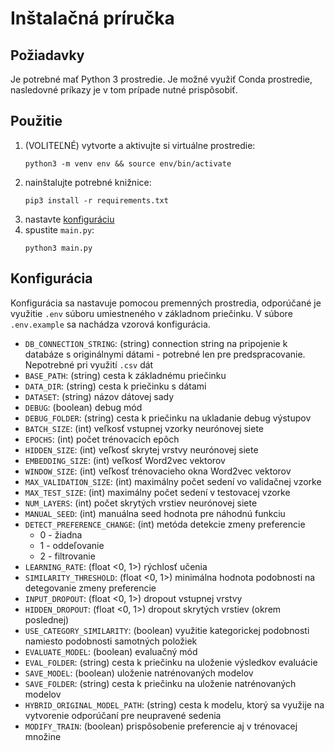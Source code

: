 # Inštalačná príručka

## Požiadavky

Je potrebné mať Python 3 prostredie. Je možné využiť Conda prostredie, nasledovné príkazy je v tom prípade nutné prispôsobiť.

## Použitie

1. (VOLITEĽNÉ) vytvorte a aktivujte si virtuálne prostredie:
   ```
   python3 -m venv env && source env/bin/activate
   ```
1. nainštalujte potrebné knižnice:
   ```
   pip3 install -r requirements.txt
   ```
1. nastavte [konfiguráciu](#konfigurácia)
1. spustite `main.py`:
   ```
   python3 main.py
   ```

## Konfigurácia

Konfigurácia sa nastavuje pomocou premenných prostredia, odporúčané je využitie `.env` súboru umiestneného v základnom priečinku. V súbore `.env.example` sa nachádza vzorová konfigurácia.

- `DB_CONNECTION_STRING`: (string) connection string na pripojenie k databáze s originálnymi dátami - potrebné len pre predspracovanie. Nepotrebné pri využití `.csv` dát
- `BASE_PATH`: (string) cesta k základnému priečinku
- `DATA_DIR`: (string) cesta k priečinku s dátami
- `DATASET`: (string) názov dátovej sady
- `DEBUG`: (boolean) debug mód
- `DEBUG_FOLDER`: (string) cesta k priečinku na ukladanie debug výstupov
- `BATCH_SIZE`: (int) veľkosť vstupnej vzorky neurónovej siete
- `EPOCHS`: (int) počet trénovacích epôch
- `HIDDEN_SIZE`: (int) veľkosť skrytej vrstvy neurónovej siete
- `EMBEDDING_SIZE`: (int) veľkosť Word2vec vektorov
- `WINDOW_SIZE`: (int) veľkosť trénovacieho okna Word2vec vektorov
- `MAX_VALIDATION_SIZE`: (int) maximálny počet sedení vo validačnej vzorke
- `MAX_TEST_SIZE`: (int) maximálny počet sedení v testovacej vzorke
- `NUM_LAYERS`: (int) počet skrytých vrstiev neurónovej siete
- `MANUAL_SEED`: (int) manuálna seed hodnota pre náhodnú funkciu
- `DETECT_PREFERENCE_CHANGE`: (int) metóda detekcie zmeny preferencie
  - 0 - žiadna
  - 1 - oddeľovanie
  - 2 - filtrovanie
- `LEARNING_RATE`: (float <0, 1>) rýchlosť učenia
- `SIMILARITY_THRESHOLD`: (float <0, 1>) minimálna hodnota podobnosti na detegovanie zmeny preferencie
- `INPUT_DROPOUT`: (float <0, 1>) dropout vstupnej vrstvy
- `HIDDEN_DROPOUT`: (float <0, 1>) dropout skrytých vrstiev (okrem poslednej)
- `USE_CATEGORY_SIMILARITY`: (boolean) využitie kategorickej podobnosti namiesto podobnosti samotných položiek
- `EVALUATE_MODEL`: (boolean) evaluačný mód
- `EVAL_FOLDER`: (string) cesta k priečinku na uloženie výsledkov evaluácie
- `SAVE_MODEL`: (boolean) uloženie natrénovaných modelov
- `SAVE_FOLDER`: (string) cesta k priečinku na uloženie natrénovaných modelov
- `HYBRID_ORIGINAL_MODEL_PATH`: (string) cesta k modelu, ktorý sa využije na vytvorenie odporúčaní pre neupravené sedenia
- `MODIFY_TRAIN`: (boolean) prispôsobenie preferencie aj v trénovacej množine
